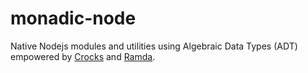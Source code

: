 # monadic-node

Native Nodejs modules and utilities using Algebraic Data Types (ADT) empowered by  [Crocks](https://crocks.dev/) and [Ramda](https://ramdajs.com/).
